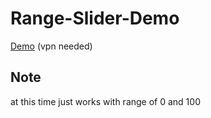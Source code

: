 # Range-Slider-Demo

[Demo](https://stackblitz.com/github/moein459/range-slider-demo) 
(vpn needed)

## Note
at this time just works with range of 0 and 100
